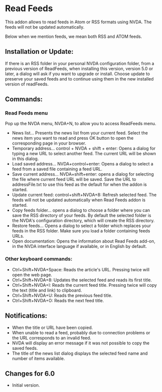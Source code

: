 # Read Feeds #

This addon allows to read feeds in Atom or RSS formats using NVDA. 
The feeds will not be updated automatically.

Below when we mention feeds, we mean both RSS and ATOM feeds.

## Installation or Update: ##

If there is an RSS folder in your personal NVDA configuration folder, from a previous version of ReadFeeds, when installing this version, version 5.0 or later, a dialog will ask if you want to upgrade or install.
Choose update to preserve your saved feeds and to continue using them in the new installed version of readFeeds. 

## Commands: ##

### Read Feeds menu ###

Pop up the NVDA menu, NVDA+N, to allow you to access ReadFeeds menu. 

- News list...
Presents the news list from your current feed. Select the news item you want to read and press OK button to open the corresponding page in your browser.
- Temporary address... control + NVDA + shift + enter:
Opens a dialog for typing a new URL to select another feed. The current URL will be shown in this dialog.
- Load saved address... NVDA+control+enter:
Opens a dialog to select a feed from a saved file containing a feed URL.
- Save current address... NVDA+shift+enter:
opens a dialog for selecting the file where current feed URL will be saved.
Save the URL to addressFile.txt to use this feed as the default for when the addon is started.
- Update current feed: control+shift+NVDA+8:
Refresh selected feed. The feeds will not be updated automatically when Read Feeds addon is started.
- Copy feeds folder...
opens a dialog to choose a folder where you can save the RSS directory of your feeds. By default the selected folder is the NVDA's configuration directory, which will create the RSS directory.
- Restore feeds...
Opens a dialog to select a folder which replaces your feeds in the RSS folder. Make sure you load a folder containing feeds URLs.
- Open documentation:
Opens the information about Read Feeds add-on, in the NVDA interface language if available, or in English by default.

### Other keyboard commands: ###

- Ctrl+Shift+NVDA+Space:
Reads the article's URL. Pressing twice will open the web page.
- Ctrl+Shift+NVDA+8:
Updates the selected feed and reads its first title.
- Ctrl+Shift+NVDA+I:
Reads the current feed title. Pressing twice will copy the text (title and link) to clipboard.
- Ctrl+Shift+NVDA+U:
Reads the previous feed title.
- Ctrl+Shift+NVDA+O:
Reads the next feed title.

## Notifications: ##

- When the title or URL have been copied.
- When unable to read a feed, probably due to connection problems or the URL corresponds to an invalid feed.
- NVDA will display an error message if it was not possible to copy the saved feeds.
- The title of the news list dialog displays the selected feed name and number of items available.

## Changes for 6.0 ##
*	 Initial version.
